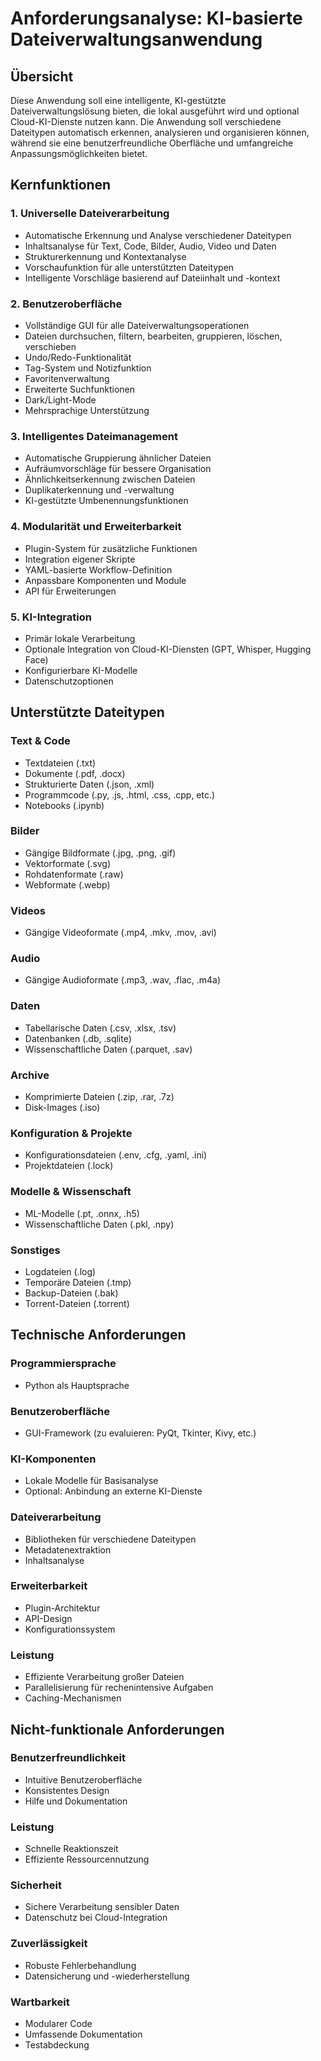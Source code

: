 # Anforderungsanalyse: KI-basierte Dateiverwaltungsanwendung

## Übersicht
Diese Anwendung soll eine intelligente, KI-gestützte Dateiverwaltungslösung bieten, die lokal ausgeführt wird und optional Cloud-KI-Dienste nutzen kann. Die Anwendung soll verschiedene Dateitypen automatisch erkennen, analysieren und organisieren können, während sie eine benutzerfreundliche Oberfläche und umfangreiche Anpassungsmöglichkeiten bietet.

## Kernfunktionen

### 1. Universelle Dateiverarbeitung
- Automatische Erkennung und Analyse verschiedener Dateitypen
- Inhaltsanalyse für Text, Code, Bilder, Audio, Video und Daten
- Strukturerkennung und Kontextanalyse
- Vorschaufunktion für alle unterstützten Dateitypen
- Intelligente Vorschläge basierend auf Dateiinhalt und -kontext

### 2. Benutzeroberfläche
- Vollständige GUI für alle Dateiverwaltungsoperationen
- Dateien durchsuchen, filtern, bearbeiten, gruppieren, löschen, verschieben
- Undo/Redo-Funktionalität
- Tag-System und Notizfunktion
- Favoritenverwaltung
- Erweiterte Suchfunktionen
- Dark/Light-Mode
- Mehrsprachige Unterstützung

### 3. Intelligentes Dateimanagement
- Automatische Gruppierung ähnlicher Dateien
- Aufräumvorschläge für bessere Organisation
- Ähnlichkeitserkennung zwischen Dateien
- Duplikaterkennung und -verwaltung
- KI-gestützte Umbenennungsfunktionen

### 4. Modularität und Erweiterbarkeit
- Plugin-System für zusätzliche Funktionen
- Integration eigener Skripte
- YAML-basierte Workflow-Definition
- Anpassbare Komponenten und Module
- API für Erweiterungen

### 5. KI-Integration
- Primär lokale Verarbeitung
- Optionale Integration von Cloud-KI-Diensten (GPT, Whisper, Hugging Face)
- Konfigurierbare KI-Modelle
- Datenschutzoptionen

## Unterstützte Dateitypen

### Text & Code
- Textdateien (.txt)
- Dokumente (.pdf, .docx)
- Strukturierte Daten (.json, .xml)
- Programmcode (.py, .js, .html, .css, .cpp, etc.)
- Notebooks (.ipynb)

### Bilder
- Gängige Bildformate (.jpg, .png, .gif)
- Vektorformate (.svg)
- Rohdatenformate (.raw)
- Webformate (.webp)

### Videos
- Gängige Videoformate (.mp4, .mkv, .mov, .avi)

### Audio
- Gängige Audioformate (.mp3, .wav, .flac, .m4a)

### Daten
- Tabellarische Daten (.csv, .xlsx, .tsv)
- Datenbanken (.db, .sqlite)
- Wissenschaftliche Daten (.parquet, .sav)

### Archive
- Komprimierte Dateien (.zip, .rar, .7z)
- Disk-Images (.iso)

### Konfiguration & Projekte
- Konfigurationsdateien (.env, .cfg, .yaml, .ini)
- Projektdateien (.lock)

### Modelle & Wissenschaft
- ML-Modelle (.pt, .onnx, .h5)
- Wissenschaftliche Daten (.pkl, .npy)

### Sonstiges
- Logdateien (.log)
- Temporäre Dateien (.tmp)
- Backup-Dateien (.bak)
- Torrent-Dateien (.torrent)

## Technische Anforderungen

### Programmiersprache
- Python als Hauptsprache

### Benutzeroberfläche
- GUI-Framework (zu evaluieren: PyQt, Tkinter, Kivy, etc.)

### KI-Komponenten
- Lokale Modelle für Basisanalyse
- Optional: Anbindung an externe KI-Dienste

### Dateiverarbeitung
- Bibliotheken für verschiedene Dateitypen
- Metadatenextraktion
- Inhaltsanalyse

### Erweiterbarkeit
- Plugin-Architektur
- API-Design
- Konfigurationssystem

### Leistung
- Effiziente Verarbeitung großer Dateien
- Parallelisierung für rechenintensive Aufgaben
- Caching-Mechanismen

## Nicht-funktionale Anforderungen

### Benutzerfreundlichkeit
- Intuitive Benutzeroberfläche
- Konsistentes Design
- Hilfe und Dokumentation

### Leistung
- Schnelle Reaktionszeit
- Effiziente Ressourcennutzung

### Sicherheit
- Sichere Verarbeitung sensibler Daten
- Datenschutz bei Cloud-Integration

### Zuverlässigkeit
- Robuste Fehlerbehandlung
- Datensicherung und -wiederherstellung

### Wartbarkeit
- Modularer Code
- Umfassende Dokumentation
- Testabdeckung
